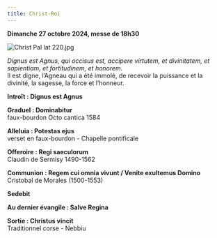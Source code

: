 ```yaml
---
title: Christ-Roi
---
```

**Dimanche 27 octobre 2024, messe de 18h30**

![Christ Pal lat 220.jpg]({{site.baseurl}}/images/Christ%20Pal%20lat%20220.jpg)

*Dignus est Agnus, qui occisus est, accipere virtutem, et divinitatem, et sapientiam, et fortitudinem, et honorem.*  
Il est digne, l’Agneau qui a été immolé, de recevoir la puissance et la divinité, la sagesse, la force et l’honneur.

**Introït : Dignus est Agnus**

**Graduel : Dominabitur**  
faux-bourdon Octo cantica 1584

**Alleluia : Potestas ejus**  
verset en faux-bourdon - Chapelle pontificale

**Offeroire : Regi saeculorum**  
Claudin de Sermisy 1490-1562

**Communion : Regem cui omnia vivunt / Venite exultemus Domino**  
Cristobal de Morales (1500-1553)

**Sedebit**

**Au dernier évangile : Salve Regina**

**Sortie : Christus vincit**  
Traditionnel corse - Nebbiu
